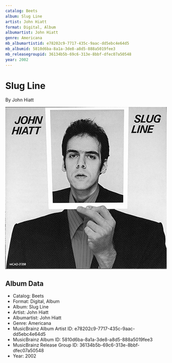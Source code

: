 ```yaml
---
catalog: Beets
album: Slug Line
artist: John Hiatt
format: Digital, Album
albumartist: John Hiatt
genre: Americana
mb_albumartistid: e78202c9-7717-435c-9aac-dd5ebc4e64d5
mb_albumid: 5810d6ba-8a1a-3de8-a8d5-888a5019fee3
mb_releasegroupid: 36134b5b-69c6-313e-8bbf-dfec07a50548
year: 2002
---
```


# Slug Line

By John Hiatt

![](../../assets/beetscovers/John_Hiatt-Slug_Line.jpg)

## Album Data

- Catalog: Beets
- Format: Digital, Album
- Album: Slug Line
- Artist: John Hiatt
- Albumartist: John Hiatt
- Genre: Americana
- MusicBrainz Album Artist ID: e78202c9-7717-435c-9aac-dd5ebc4e64d5
- MusicBrainz Album ID: 5810d6ba-8a1a-3de8-a8d5-888a5019fee3
- MusicBrainz Release Group ID: 36134b5b-69c6-313e-8bbf-dfec07a50548
- Year: 2002

